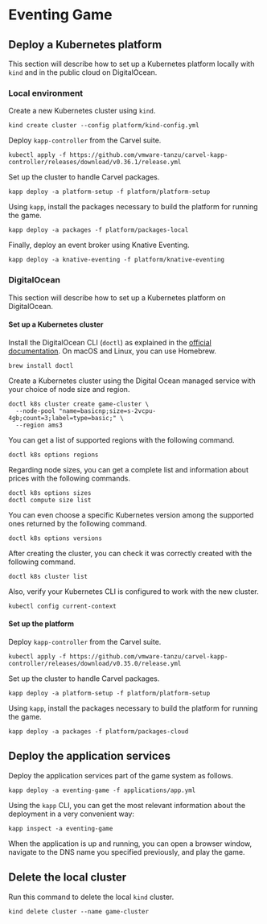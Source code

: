 # Eventing Game

## Deploy a Kubernetes platform

This section will describe how to set up a Kubernetes platform locally with `kind` and in the public cloud on DigitalOcean.

### Local environment

Create a new Kubernetes cluster using `kind`.

```shell
kind create cluster --config platform/kind-config.yml
```

Deploy `kapp-controller` from the Carvel suite.

```shell
kubectl apply -f https://github.com/vmware-tanzu/carvel-kapp-controller/releases/download/v0.36.1/release.yml
```

Set up the cluster to handle Carvel packages.

```shell
kapp deploy -a platform-setup -f platform/platform-setup
```

Using `kapp`, install the packages necessary to build the platform for running the game.

```shell
kapp deploy -a packages -f platform/packages-local
```

Finally, deploy an event broker using Knative Eventing.

```shell
kapp deploy -a knative-eventing -f platform/knative-eventing
```

### DigitalOcean

This section will describe how to set up a Kubernetes platform on DigitalOcean.

#### Set up a Kubernetes cluster

Install the DigitalOcean CLI (`doctl`) as explained in the [official documentation](https://docs.digitalocean.com/reference/doctl/how-to/install/).
On macOS and Linux, you can use Homebrew.

```shell
brew install doctl
```

Create a Kubernetes cluster using the Digital Ocean managed service with your choice of node size and region.

```shell
doctl k8s cluster create game-cluster \
  --node-pool "name=basicnp;size=s-2vcpu-4gb;count=3;label=type=basic;" \
  --region ams3
```

You can get a list of supported regions with the following command.

```shell
doctl k8s options regions
```

Regarding node sizes, you can get a complete list and information about prices with the following commands.

```shell
doctl k8s options sizes
doctl compute size list
```

You can even choose a specific Kubernetes version among the supported ones returned by the following command.

```shell
doctl k8s options versions
```

After creating the cluster, you can check it was correctly created with the following command.

```shell
doctl k8s cluster list
```

Also, verify your Kubernetes CLI is configured to work with the new cluster.

```shell
kubectl config current-context
```

#### Set up the platform

Deploy `kapp-controller` from the Carvel suite.

```shell
kubectl apply -f https://github.com/vmware-tanzu/carvel-kapp-controller/releases/download/v0.35.0/release.yml
```

Set up the cluster to handle Carvel packages.

```shell
kapp deploy -a platform-setup -f platform/platform-setup
```

Using `kapp`, install the packages necessary to build the platform for running the game.

```shell
kapp deploy -a packages -f platform/packages-cloud
```

## Deploy the application services

Deploy the application services part of the game system as follows.

```shell
kapp deploy -a eventing-game -f applications/app.yml
```

Using the `kapp` CLI, you can get the most relevant information about the deployment in a very convenient way:

```shell
kapp inspect -a eventing-game
```

When the application is up and running, you can open a browser window, navigate to the DNS name you specified previously,
and play the game.

## Delete the local cluster

Run this command to delete the local `kind` cluster.

```shell
kind delete cluster --name game-cluster
```

